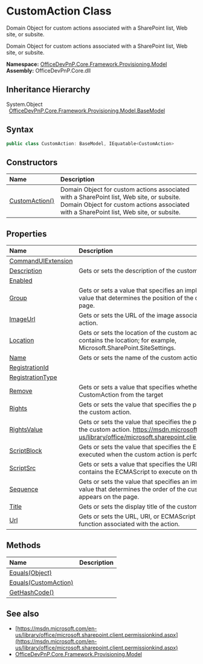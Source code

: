 # CustomAction Class
 Domain Object for custom actions associated with a SharePoint list, Web site, or subsite. 

 Domain Object for custom actions associated with a SharePoint list, Web site, or subsite.   

**Namespace:** [OfficeDevPnP.Core.Framework.Provisioning.Model](OfficeDevPnP.Core.Framework.Provisioning.Model.md)  
**Assembly:** OfficeDevPnP.Core.dll  
## Inheritance Hierarchy
System.Object  
&ensp;[OfficeDevPnP.Core.Framework.Provisioning.Model.BaseModel](OfficeDevPnP.Core.Framework.Provisioning.Model.BaseModel.md)  
## Syntax
```C#
public class CustomAction: BaseModel, IEquatable<CustomAction>
```
## Constructors
|**Name**|**Description**|
|:-----|:-----|
| [CustomAction()](OfficeDevPnP.Core.Framework.Provisioning.Model.CustomAction.ctor1.md) |  Domain Object for custom actions associated with a SharePoint list, Web site, or subsite. Domain Object for custom actions associated with a SharePoint list, Web site, or subsite. 
## Properties
|**Name**|**Description**|
|:-----|:-----|
| [CommandUIExtension](OfficeDevPnP.Core.Framework.Provisioning.Model.CustomAction.CommandUIExtension.md) | 
| [Description](OfficeDevPnP.Core.Framework.Provisioning.Model.CustomAction.Description.md) | Gets or sets the description of the custom action.
| [Enabled](OfficeDevPnP.Core.Framework.Provisioning.Model.CustomAction.Enabled.md) | 
| [Group](OfficeDevPnP.Core.Framework.Provisioning.Model.CustomAction.Group.md) | Gets or sets a value that specifies an implementation-specific value that determines the position of the custom action in the page.
| [ImageUrl](OfficeDevPnP.Core.Framework.Provisioning.Model.CustomAction.ImageUrl.md) | Gets or sets the URL of the image associated with the custom action.
| [Location](OfficeDevPnP.Core.Framework.Provisioning.Model.CustomAction.Location.md) | Gets or sets the location of the custom action. A string that contains the location; for example, Microsoft.SharePoint.SiteSettings.
| [Name](OfficeDevPnP.Core.Framework.Provisioning.Model.CustomAction.Name.md) | Gets or sets the name of the custom action.
| [RegistrationId](OfficeDevPnP.Core.Framework.Provisioning.Model.CustomAction.RegistrationId.md) | 
| [RegistrationType](OfficeDevPnP.Core.Framework.Provisioning.Model.CustomAction.RegistrationType.md) | 
| [Remove](OfficeDevPnP.Core.Framework.Provisioning.Model.CustomAction.Remove.md) | Gets or sets a value that specifies whether to Remove the CustomAction from the target
| [Rights](OfficeDevPnP.Core.Framework.Provisioning.Model.CustomAction.Rights.md) | Gets or sets the value that specifies the permissions needed for the custom action.
| [RightsValue](OfficeDevPnP.Core.Framework.Provisioning.Model.CustomAction.RightsValue.md) |  Gets or sets the value that specifies the permissions needed for the custom action. https://msdn.microsoft.com/en-us/library/office/microsoft.sharepoint.client.permissionkind.aspx
| [ScriptBlock](OfficeDevPnP.Core.Framework.Provisioning.Model.CustomAction.ScriptBlock.md) | Gets or sets the value that specifies the ECMAScript to be executed when the custom action is performed.
| [ScriptSrc](OfficeDevPnP.Core.Framework.Provisioning.Model.CustomAction.ScriptSrc.md) | Gets or sets a value that specifies the URI of a file which contains the ECMAScript to execute on the page
| [Sequence](OfficeDevPnP.Core.Framework.Provisioning.Model.CustomAction.Sequence.md) | Gets or sets the value that specifies an implementation-specific value that determines the order of the custom action that appears on the page.
| [Title](OfficeDevPnP.Core.Framework.Provisioning.Model.CustomAction.Title.md) | Gets or sets the display title of the custom action.
| [Url](OfficeDevPnP.Core.Framework.Provisioning.Model.CustomAction.Url.md) | Gets or sets the URL, URI, or ECMAScript (JScript, JavaScript) function associated with the action.
## Methods
|**Name**|**Description**|
|:-----|:-----|
| [Equals(Object)](OfficeDevPnP.Core.Framework.Provisioning.Model.CustomAction.3520ddbb.md) | 
| [Equals(CustomAction)](OfficeDevPnP.Core.Framework.Provisioning.Model.CustomAction.41d3ef4c.md) | 
| [GetHashCode()](OfficeDevPnP.Core.Framework.Provisioning.Model.CustomAction.1c6872bd.md) | 
## See also
- [https://msdn.microsoft.com/en-us/library/office/microsoft.sharepoint.client.permissionkind.aspx](https://msdn.microsoft.com/en-us/library/office/microsoft.sharepoint.client.permissionkind.aspx)
- [OfficeDevPnP.Core.Framework.Provisioning.Model](OfficeDevPnP.Core.Framework.Provisioning.Model.md)
